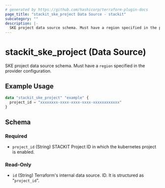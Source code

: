 ```yaml
---
# generated by https://github.com/hashicorp/terraform-plugin-docs
page_title: "stackit_ske_project Data Source - stackit"
subcategory: ""
description: |-
  SKE project data source schema. Must have a region specified in the provider configuration.
---
```


# stackit_ske_project (Data Source)

SKE project data source schema. Must have a `region` specified in the provider configuration.

## Example Usage

```terraform
data "stackit_ske_project" "example" {
  project_id = "xxxxxxxx-xxxx-xxxx-xxxx-xxxxxxxxxxxx"
}
```

<!-- schema generated by tfplugindocs -->
## Schema

### Required

- `project_id` (String) STACKIT Project ID in which the kubernetes project is enabled.

### Read-Only

- `id` (String) Terraform's internal data source. ID. It is structured as "`project_id`".
